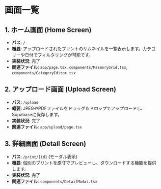 # 画面一覧

## 1. ホーム画面 (Home Screen)
- **パス**: `/`
- **概要**: アップロードされたプリントのサムネイルを一覧表示します。カテゴリーや日付でフィルタリングが可能です。
- **実装状況**: 完了
- **関連ファイル**: `app/page.tsx`, `components/MasonryGrid.tsx`, `components/CategoryEditor.tsx`

## 2. アップロード画面 (Upload Screen)
- **パス**: `/upload`
- **概要**: JPEGやPDFファイルをドラッグ＆ドロップでアップロードし、Supabaseに保存します。
- **実装状況**: 完了
- **関連ファイル**: `app/upload/page.tsx`

## 3. 詳細画面 (Detail Screen)
- **パス**: `/print/[id]` (モーダル表示)
- **概要**: 個別のプリントを原寸でプレビューし、ダウンロードする機能を提供します。
- **実装状況**: 完了
- **関連ファイル**: `components/DetailModal.tsx`